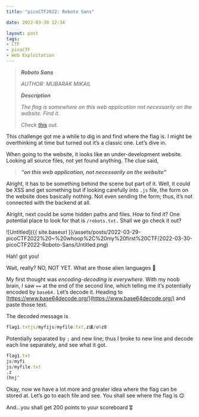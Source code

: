 ```yaml
---
title: "picoCTF2022: Roboto Sans"

date: 2022-03-30 12:34

layout: post
tags: 
- CTF
- picoCTF
- Web Exploitation
---
```


> ***Roboto Sans***
> 
> 
> *AUTHOR: MUBARAK MIKAIL*
> 
> ***Description***
> 
> *The flag is somewhere on this web application not necessarily on the website. Find it.*
> 
> *Check [this](http://saturn.picoctf.net:55983/) out.*
> 

This challenge got me a while to dig in and find where the flag is. I might be overthinking at time but turned out it’s a classic one. Let’s dive in.

When going to the website, it looks like an under-development website. Looking all source files, not yet found anything. The clue said,

> ***“on this web application, not necessarily on the website”***
> 

Alright, it has to be something behind the scene but part of it. Well, it could be XSS and get something but if looking carefully into `.js` file, the form on the website does basically nothing. Not even sending the form; thus, it’s not connected with the backend at all. 

Alright, next could be some hidden paths and files. How to find it? One potential place to look for that is `/robots.txt.` Shall we go check it out?

![Untitled]({{ site.baseurl }}/assets/posts/2022-03-29-picoCTF2022%20~%20whoop%2C%20my%20first%20CTF/2022-03-30-picoCTF2022-Roboto-Sans/Untitled.png)

Hah! got you! 

Wait, really? NO, NOT YET. What are those alien languages 🤔

My first thought was *encoding-decoding is everywhere.* With my noob brain, I saw `==` at the end of the second line, which telling me it’s potentially encoded by `base64.` Let’s decode it. Heading to [https://www.base64decode.org/](https://www.base64decode.org/) and paste those text.

The decoded message is 

```jsx
flag1.txtjs/myfijs/myfile.txt,z谖/u%z8
```

Potentially separated by `;`  and new line; thus I broke to new line and decode each line separately, and see what it got.

```jsx
flag1.txt
js/myfi
js/myfile.txt
,z
(hnj^
```

Okay, now we have a lot more and greater idea where the flag can be stored at. Let’s go to each file and see. You shall see where the flag is 😉

And...you shall get 200 points to your scoreboard 🎖️